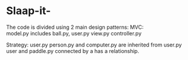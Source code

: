 # Slaap-it-

The code is divided using 2 main design patterns:
MVC:	
model.py includes ball.py, user.py
view.py
controller.py

Strategy:
user.py
person.py and computer.py are inherited from user.py
user and paddle.py connected by a has a relationship.

